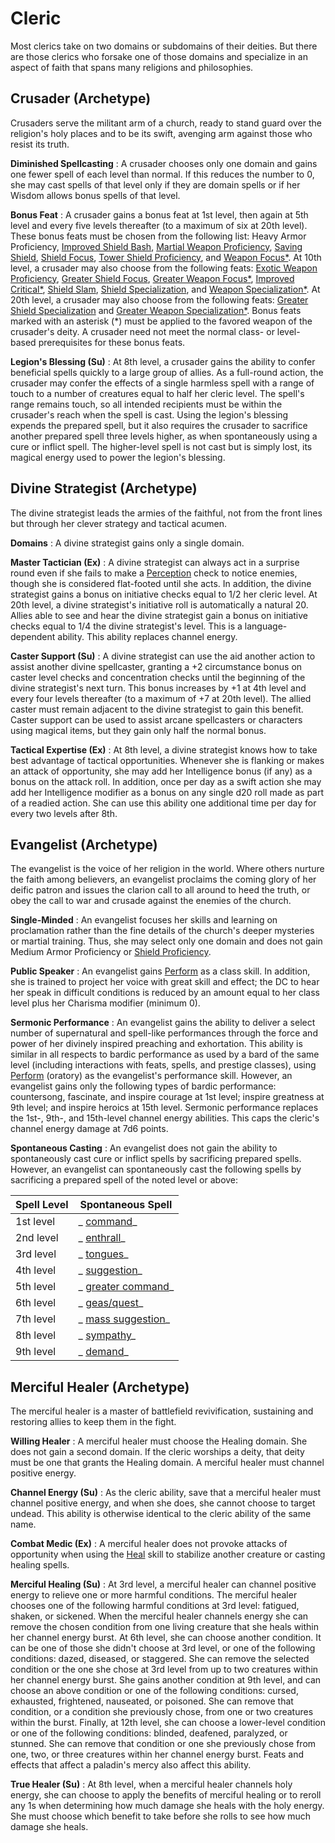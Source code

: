 # Cleric

Most clerics take on two domains or subdomains of their deities. But there are those clerics who forsake one of those domains and specialize in an aspect of faith that spans many religions and philosophies.

## Crusader (Archetype)

Crusaders serve the militant arm of a church, ready to stand guard over the religion's holy places and to be its swift, avenging arm against those who resist its truth.

**Diminished Spellcasting** : A crusader chooses only one domain and gains one fewer spell of each level than normal. If this reduces the number to 0, she may cast spells of that level only if they are domain spells or if her Wisdom allows bonus spells of that level.

**Bonus Feat** : A crusader gains a bonus feat at 1st level, then again at 5th level and every five levels thereafter (to a maximum of six at 20th level). These bonus feats must be chosen from the following list: Heavy Armor Proficiency, [Improved Shield Bash](feats#_improved-shield-bash), [Martial Weapon Proficiency](feats#_martial-weapon-proficiency), [Saving Shield](advanced/advancedFeats#_saving-shield-(combat)), [Shield Focus](feats#_shield-focus), [Tower Shield Proficiency](feats#_tower-shield-proficiency), and [Weapon Focus\*](feats#_weapon-focus). At 10th level, a crusader may also choose from the following feats: [Exotic Weapon Proficiency](feats#_exotic-weapon-proficiency), [Greater Shield Focus](feats#_greater-shield-focus), [Greater Weapon Focus\*](feats#_greater-weapon-focus), [Improved Critical\*](feats#_improved-critical), [Shield Slam](feats#_shield-slam), [Shield Specialization](advanced/advancedFeats#_shield-specialization-(combat)), and [Weapon Specialization\*](feats#_weapon-specialization). At 20th level, a crusader may also choose from the following feats: [Greater Shield Specialization](advanced/advancedFeats#_greater-shield-specialization-(combat)) and [Greater Weapon Specialization\*](feats#_greater-weapon-specialization). Bonus feats marked with an asterisk (\*) must be applied to the favored weapon of the crusader's deity. A crusader need not meet the normal class- or level-based prerequisites for these bonus feats.

**Legion's Blessing (Su)** : At 8th level, a crusader gains the ability to confer beneficial spells quickly to a large group of allies. As a full-round action, the crusader may confer the effects of a single harmless spell with a range of touch to a number of creatures equal to half her cleric level. The spell's range remains touch, so all intended recipients must be within the crusader's reach when the spell is cast. Using the legion's blessing expends the prepared spell, but it also requires the crusader to sacrifice another prepared spell three levels higher, as when spontaneously using a cure or inflict spell. The higher-level spell is not cast but is simply lost, its magical energy used to power the legion's blessing.

## Divine Strategist (Archetype)

The divine strategist leads the armies of the faithful, not from the front lines but through her clever strategy and tactical acumen.

**Domains** : A divine strategist gains only a single domain.

**Master Tactician (Ex)** : A divine strategist can always act in a surprise round even if she fails to make a [Perception](skills/perception#_perception) check to notice enemies, though she is considered flat-footed until she acts. In addition, the divine strategist gains a bonus on initiative checks equal to 1/2 her cleric level. At 20th level, a divine strategist's initiative roll is automatically a natural 20. Allies able to see and hear the divine strategist gain a bonus on initiative checks equal to 1/4 the divine strategist's level. This is a language-dependent ability. This ability replaces channel energy.

**Caster Support (Su)** : A divine strategist can use the aid another action to assist another divine spellcaster, granting a +2 circumstance bonus on caster level checks and concentration checks until the beginning of the divine strategist's next turn. This bonus increases by +1 at 4th level and every four levels thereafter (to a maximum of +7 at 20th level). The allied caster must remain adjacent to the divine strategist to gain this benefit. Caster support can be used to assist arcane spellcasters or characters using magical items, but they gain only half the normal bonus.

**Tactical Expertise (Ex)** : At 8th level, a divine strategist knows how to take best advantage of tactical opportunities. Whenever she is flanking or makes an attack of opportunity, she may add her Intelligence bonus (if any) as a bonus on the attack roll. In addition, once per day as a swift action she may add her Intelligence modifier as a bonus on any single d20 roll made as part of a readied action. She can use this ability one additional time per day for every two levels after 8th.

## Evangelist (Archetype)

The evangelist is the voice of her religion in the world. Where others nurture the faith among believers, an evangelist proclaims the coming glory of her deific patron and issues the clarion call to all around to heed the truth, or obey the call to war and crusade against the enemies of the church.

**Single-Minded** : An evangelist focuses her skills and learning on proclamation rather than the fine details of the church's deeper mysteries or martial training. Thus, she may select only one domain and does not gain Medium Armor Proficiency or [Shield Proficiency](feats#_shield-proficiency).

**Public Speaker** : An evangelist gains [Perform](skills/perform#_perform) as a class skill. In addition, she is trained to project her voice with great skill and effect; the DC to hear her speak in difficult conditions is reduced by an amount equal to her class level plus her Charisma modifier (minimum 0).

**Sermonic Performance** : An evangelist gains the ability to deliver a select number of supernatural and spell-like performances through the force and power of her divinely inspired preaching and exhortation. This ability is similar in all respects to bardic performance as used by a bard of the same level (including interactions with feats, spells, and prestige classes), using [Perform](skills/perform#_perform) (oratory) as the evangelist's performance skill. However, an evangelist gains only the following types of bardic performance: countersong, fascinate, and inspire courage at 1st level; inspire greatness at 9th level; and inspire heroics at 15th level. Sermonic performance replaces the 1st-, 9th-, and 15th-level channel energy abilities. This caps the cleric's channel energy damage at 7d6 points.

**Spontaneous Casting** : An evangelist does not gain the ability to spontaneously cast cure or inflict spells by sacrificing prepared spells. However, an evangelist can spontaneously cast the following spells by sacrificing a prepared spell of the noted level or above:

| Spell Level | Spontaneous Spell |
| --- | --- |
| 1st level | _ [command](spells/command#_command)_ |
| 2nd level | _ [enthrall](spells/enthrall#_enthrall)_ |
| 3rd level | _ [tongues](spells/tongues#_tongues)_ |
| 4th level | _ [suggestion](spells/suggestion#_suggestion)_ |
| 5th level | _ [greater command](spells/command#_command-greater)_ |
| 6th level | _ [geas/quest](spells/geasQuest#_geas-quest)_ |
| 7th level | _ [mass suggestion](spells/suggestion#_suggestion-mass)_ |
| 8th level | _ [sympathy](spells/sympathy#_sympathy)_ |
| 9th level | _ [demand](spells/demand#_demand)_ |

## Merciful Healer (Archetype)

The merciful healer is a master of battlefield revivification, sustaining and restoring allies to keep them in the fight.

**Willing Healer** : A merciful healer must choose the Healing domain. She does not gain a second domain. If the cleric worships a deity, that deity must be one that grants the Healing domain. A merciful healer must channel positive energy.

**Channel Energy (Su)** : As the cleric ability, save that a merciful healer must channel positive energy, and when she does, she cannot choose to target undead. This ability is otherwise identical to the cleric ability of the same name.

**Combat Medic (Ex)** : A merciful healer does not provoke attacks of opportunity when using the [Heal](skills/heal#_heal) skill to stabilize another creature or casting healing spells.

**Merciful Healing (Su)** : At 3rd level, a merciful healer can channel positive energy to relieve one or more harmful conditions. The merciful healer chooses one of the following harmful conditions at 3rd level: fatigued, shaken, or sickened. When the merciful healer channels energy she can remove the chosen condition from one living creature that she heals within her channel energy burst. At 6th level, she can choose another condition. It can be one of those she didn't choose at 3rd level, or one of the following conditions: dazed, diseased, or staggered. She can remove the selected condition or the one she chose at 3rd level from up to two creatures within her channel energy burst. She gains another condition at 9th level, and can choose an above condition or one of the following conditions: cursed, exhausted, frightened, nauseated, or poisoned. She can remove that condition, or a condition she previously chose, from one or two creatures within the burst. Finally, at 12th level, she can choose a lower-level condition or one of the following conditions: blinded, deafened, paralyzed, or stunned. She can remove that condition or one she previously chose from one, two, or three creatures within her channel energy burst. Feats and effects that affect a paladin's mercy also affect this ability.

**True Healer (Su)** : At 8th level, when a merciful healer channels holy energy, she can choose to apply the benefits of merciful healing or to reroll any 1s when determining how much damage she heals with the holy energy. She must choose which benefit to take before she rolls to see how much damage she heals.

